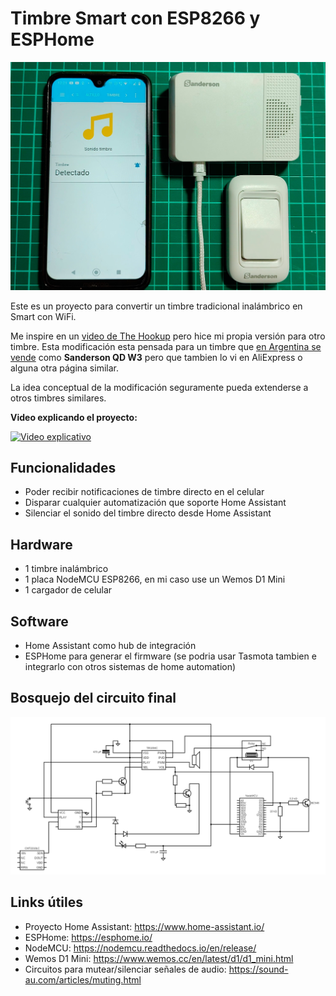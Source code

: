 # Timbre Smart con ESP8266 y ESPHome


![Proyecto terminado](/fotos/terminado.jpg)

Este es un proyecto para convertir un timbre tradicional inalámbrico en Smart con WiFi.

Me inspire en un [video de The Hookup](https://www.youtube.com/watch?v=xCQoOZNdaGY) pero hice mi propia versión para otro timbre. Esta modificación esta pensada para un timbre que [en Argentina se vende](https://sanderson.com.ar/producto/timbres-inalambricos/timbre-inalambrico-w3/) como **Sanderson QD W3** pero que tambien lo vi en AliExpress o alguna otra página similar.

La idea conceptual de la modificación seguramente pueda extenderse a otros timbres similares.

**Video explicando el proyecto:**

[![Video explicativo](https://img.youtube.com/vi/C8Lh4hxncJc/0.jpg)](https://www.youtube.com/watch?v=C8Lh4hxncJc)

## Funcionalidades

- Poder recibir notificaciones de timbre directo en el celular
- Disparar cualquier automatización que soporte Home Assistant
- Silenciar el sonido del timbre directo desde Home Assistant

## Hardware

- 1 timbre inalámbrico
- 1 placa NodeMCU ESP8266, en mi caso use un Wemos D1 Mini
- 1 cargador de celular

## Software

- Home Assistant como hub de integración
- ESPHome para generar el firmware (se podria usar Tasmota tambien e integrarlo con otros sistemas de home automation)

## Bosquejo del circuito final

![Circuito](/fotos/circuito.png)

## Links útiles

- Proyecto Home Assistant: https://www.home-assistant.io/
- ESPHome: https://esphome.io/
- NodeMCU: https://nodemcu.readthedocs.io/en/release/
- Wemos D1 Mini: https://www.wemos.cc/en/latest/d1/d1_mini.html
- Circuitos para mutear/silenciar señales de audio: https://sound-au.com/articles/muting.html
